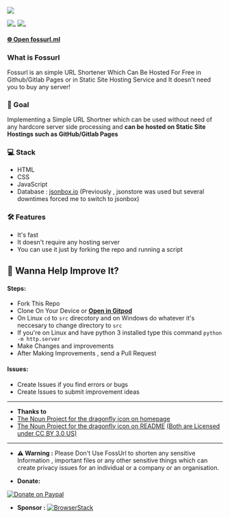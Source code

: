 ![](https://raw.githubusercontent.com/bauripalash/fossurl/master/static/banner_2.png)

[![.](https://img.shields.io/badge/PRs-welcome-brightgreen.svg?style=flat-square)](http://makeapullrequest.com)
[![.](https://img.shields.io/badge/first--timers--only-friendly-blue.svg?style=flat-square)](https://www.firsttimersonly.com/)

#### [🌐 Open fossurl.ml](https://fossurl.ml)


### What is Fossurl

Fossurl is an simple URL Shortener Which Can Be Hosted For Free in Github/Gitlab Pages or in Static Site Hosting Service and It doesn't need you to buy any server!


### 🎯 Goal
Implementing a Simple URL Shortner which can be used without need of any hardcore server side processing and **can be hosted on Static Site Hostings such as GitHub/Gitlab Pages**

### 💻 Stack
* HTML
* CSS
* JavaScript
* Database : [jsonbox.io](https://jsonbox.io)
(Previously , jsonstore was used but several downtimes forced me to switch to jsonbox)

### 🛠️ Features
* It's fast
* It doesn't require any hosting server
* You can use it just by forking the repo and running a script


## 👻 Wanna Help Improve It?
#### Steps:
* Fork This Repo
* Clone On Your Device or [**Open in Gitpod**](https://gitpod.io/#https://github.com/bauripalash/fossurl)
* On Linux `cd` to `src` direcotory and on Windows do whatever it's neccesary to change directory to `src`
* If you're on Linux and have python 3 installed type this command `python -m http.server`
* Make Changes and improvements
* After Making Improvements , send a Pull Request
#### Issues:
* Create Issues if you find errors or bugs
* Create Issues to submit improvement ideas

---
* **Thanks to**
* [The Noun Project for the dragonfly icon on homepage](https://thenounproject.com/search/?q=dragonfly&i=2415046)
* [The Noun Project for the dragonfly icon on README](https://thenounproject.com/search/?q=dragonfly&i=1451640) [(Both are Licensed under CC BY 3.0 US)](https://creativecommons.org/licenses/by/3.0/us/)

---
* **⚠ Warning :**
Please Don't Use FossUrl to shorten any sensitive Information , important files or any other sensitive things which can create privacy issues for an individual or a company or an organisation.

* **Donate:**

 [![Donate on Paypal](https://www.paypalobjects.com/webstatic/en_US/i/buttons/pp-acceptance-medium.png)](https://www.paypal.me/bauripalash)


* **Sponsor :** 
[![BrowserStack](https://raw.githubusercontent.com/bauripalash/fossurl/master/static/browserstack.svg)](https://browserstack.com)



